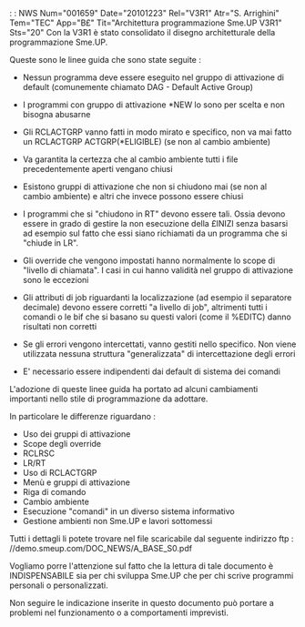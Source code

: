  :  : NWS Num="001659" Date="20101223" Rel="V3R1" Atr="S. Arrighini" Tem="TEC" App="B£" Tit="Architettura programmazione Sme.UP V3R1" Sts="20"
Con la V3R1 è stato consolidato il disegno architetturale della programmazione Sme.UP.

Queste sono le linee guida che sono state seguite : 

- Nessun programma deve essere eseguito nel gruppo di attivazione di default (comunemente chiamato
DAG - Default Active Group)

- I programmi con gruppo di attivazione \*NEW lo sono per scelta e non bisogna abusarne

- Gli RCLACTGRP vanno fatti in modo mirato e specifico, non va mai fatto un RCLACTGRP
ACTGRP(\*ELIGIBLE) (se non al cambio ambiente)

- Va garantita la certezza che al cambio ambiente tutti i file precedentemente aperti vengano chiusi

- Esistono gruppi di attivazione che non si chiudono mai (se non al cambio ambiente) e altri che
invece possono essere chiusi

- I programmi che si "chiudono in RT" devono essere tali. Ossia devono essere in grado di gestire la
non esecuzione della £INIZI senza basarsi ad esempio sul fatto che essi siano richiamati da un programma che si "chiude in LR".

- Gli override che vengono impostati hanno normalmente lo scope di "livello di chiamata". I casi in
cui hanno validità nel gruppo di attivazione sono le eccezioni

- Gli attributi di job riguardanti la localizzazione (ad esempio il separatore decimale) devono
essere corretti "a livello di job", altrimenti tutti i comandi o le bif che si basano su questi valori (come il %EDITC) danno risultati non corretti

- Se gli errori vengono intercettati, vanno gestiti nello specifico. Non viene utilizzata nessuna
struttura "generalizzata" di intercettazione degli errori

- E' necessario essere indipendenti dai default di sistema dei comandi

L'adozione di queste linee guida ha portato ad alcuni cambiamenti importanti nello stile di programmazione da adottare.

In particolare le differenze riguardano : 
- Uso dei gruppi di attivazione
- Scope degli override
- RCLRSC
- LR/RT
- Uso di RCLACTGRP
- Menù e gruppi di attivazione
- Riga di comando
- Cambio ambiente
- Esecuzione "comandi" in un diverso sistema informativo
- Gestione ambienti non Sme.UP e lavori sottomessi

Tutti i dettagli li potete trovare nel file scaricabile dal seguente indirizzo ftp : //demo.smeup.com/DOC_NEWS/A_BASE_S0.pdf

Vogliamo porre l'attenzione sul fatto che la lettura di tale documento è INDISPENSABILE sia per chi
sviluppa Sme.UP che per chi scrive programmi personali o personalizzati.

Non seguire le indicazione inserite in questo documento può portare a problemi nel funzionamento o a
comportamenti imprevisti.
